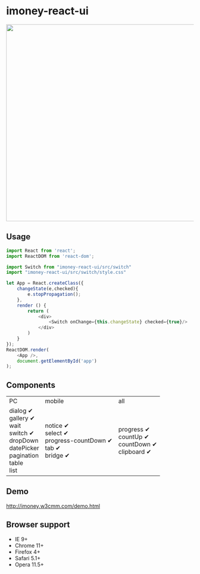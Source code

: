 # imoney-react-ui

<img src="https://raw.githubusercontent.com/imoney-team/imoney-react-ui/master/test/components.png" width="528">

## Usage

```js
import React from 'react';
import ReactDOM from 'react-dom';

import Switch from "imoney-react-ui/src/switch"
import "imoney-react-ui/src/switch/style.css"
```
```js
let App = React.createClass({
    changeState(e,checked){
        e.stopPropagation();
    },
    render () {
        return (
            <div>
                <Switch onChange={this.changeState} checked={true}/>
            </div>
        )
    }
});
ReactDOM.render(
    <App />,
    document.getElementById('app')
);
```

## Components

<table>
	<tr>
		<td>PC</td>
		<td>mobile</td>
		<td>all</td>
	</tr>
	<tr>
		<td>
        dialog ✔<br />
        gallery ✔<br />
        wait<br />
        switch ✔<br />
        dropDown<br />
        datePicker<br />
        pagination<br />
        table<br />
        list<br />
        </td>
		<td>
        notice ✔<br />
        select ✔<br />
        progress-countDown ✔<br />
        tab ✔<br />
        bridge ✔<br />
		</td>
		<td>
        progress ✔<br />
        countUp ✔<br />
        countDown ✔<br />
        clipboard ✔<br />
		</td>
	</tr>
</table>

## Demo
http://imoney.w3cmm.com/demo.html

## Browser support
* IE 9+
* Chrome 11+
* Firefox 4+
* Safari 5.1+
* Opera 11.5+
